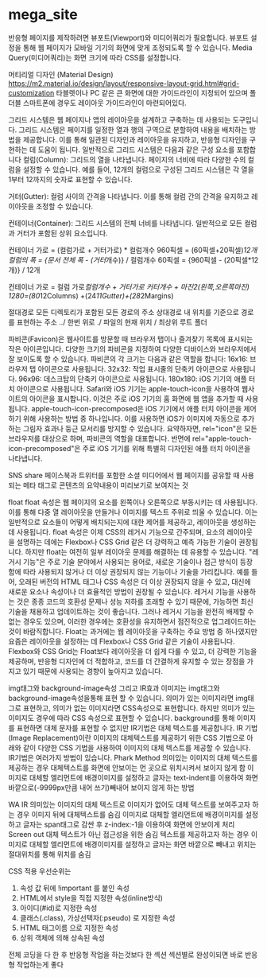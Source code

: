 # mega_site
반응형 페이지를 제작하려면 뷰포트(Viewport)와 미디어쿼리가 필요합니다.
뷰포트 설정을 통해 웹 페이지가 모바일 기기의 화면에 맞게 조정되도록 할 수 있습니다.
Media Query(미디어쿼리)는 화면 크기에 따라 CSS를 설정합니다.

머티리얼 디자인 (Material Design)
https://m2.material.io/design/layout/responsive-layout-grid.html#grid-customization
타블렛이나 PC 같은 큰 화면에 대한 가이드라인이 지정되어 있으며 폴더블 스마트폰에 경우도 레이아웃 가이드라인이 마련되어있다.


그리드 시스템은 웹 페이지나 앱의 레이아웃을 설계하고 구축하는 데 사용되는 도구입니다. 그리드 시스템은 페이지를 일정한 열과 행의 구역으로 분할하여 내용을 배치하는 방법을 제공합니다. 이를 통해 일관된 디자인과 레이아웃을 유지하고, 반응형 디자인을 구현하는 데 도움이 됩니다.
일반적으로 그리드 시스템은 다음과 같은 구성 요소를 포함합니다
컬럼(Column): 그리드의 열을 나타냅니다. 페이지의 너비에 따라 다양한 수의 컬럼을 설정할 수 있습니다. 예를 들어, 12개의 컬럼으로 구성된 그리드 시스템은 각 열을 1부터 12까지의 숫자로 표현할 수 있습니다.

거터(Gutter): 컬럼 사이의 간격을 나타냅니다. 이를 통해 컬럼 간의 간격을 유지하고 레이아웃을 조정할 수 있습니다.

컨테이너(Container): 그리드 시스템의 전체 너비를 나타냅니다. 일반적으로 모든 컬럼과 거터가 포함된 상위 요소입니다.

컨테이너 가로 = (컬럼가로 + 거터가로) * 컬럼개수
960픽셀 = (60픽셀+20픽셀)*12개
컬럼의 폭 = {문서 전체 폭 - (거터*개수)} / 컬럼개수
60픽셀 = {960픽셀 - (20픽셀*12개)} / 12개

컨테이너 가로 = 컬럼 가로*컬럼개수 + 거터가로 *커터개수 + 마진*2(왼쪽,오른쪽마진)
1280=(80*12Columns) +(24*11Gutter)+(28*2Margins) 




절대경로
모든 디렉토리가 포함된 모든 경로의 주소
상대경로
내 위치를 기준으로 경로를 표현하는 주소
../ 한번 위로
./ 파일의 현재 위치
/ 최상위 루트 폴더


파비콘(Favicon)은 웹사이트를 방문할 때 브라우저 탭이나 즐겨찾기 목록에 표시되는 작은 아이콘입니다. 다양한 크기의 파비콘을 지정하여 다양한 디바이스와 브라우저에서 잘 보이도록 할 수 있습니다.
파비콘의 각 크기는 다음과 같은 역할을 합니다:
16x16: 브라우저 탭 아이콘으로 사용됩니다.
32x32: 작업 표시줄의 단축키 아이콘으로 사용됩니다.
96x96: 데스크탑의 단축키 아이콘으로 사용됩니다.
180x180: iOS 기기의 애플 터치 아이콘으로 사용됩니다.
Safari와 iOS 기기는 apple-touch-icon을 사용하여 웹사이트의 아이콘을 표시합니다. 이것은 주로 iOS 기기의 홈 화면에 웹 앱을 추가할 때 사용됩니다.
apple-touch-icon-precomposed은 iOS 기기에서 애플 터치 아이콘을 제어하기 위해 사용하는 방법 중 하나입니다. 이를 사용하면 iOS가 이미지에 자동으로 추가하는 그림자 효과나 둥근 모서리를 방지할 수 있습니다.
요약하자면, rel="icon"은 모든 브라우저를 대상으로 하며, 파비콘의 역할을 대표합니다. 반면에 rel="apple-touch-icon-precomposed"은 주로 iOS 기기를 위해 특별히 디자인된 애플 터치 아이콘을 나타냅니다.

SNS share
페이스북과 트위터를 포함한 소셜 미디어에서 웹 페이지를 공유할 때 사용되는 메타 태그로 콘텐츠의 요약내용이 미리보기로 보여지는 것

float
float 속성은 웹 페이지의 요소를 왼쪽이나 오른쪽으로 부동시키는 데 사용됩니다. 이를 통해 다중 열 레이아웃을 만들거나 이미지를 텍스트 주위로 띄울 수 있습니다.
이는 일반적으로 요소들이 어떻게 배치되는지에 대한 제어를 제공하고, 레이아웃을 생성하는 데 사용됩니다.
float 속성은 이제 CSS의 레거시 기능으로 간주되며, 요소의 레이아웃을 설명하는 데에는 Flexbox나 CSS Grid 같은 더 강력하고 예측 가능한 기술이 권장됩니다.
하지만 float는 여전히 일부 레이아웃 문제를 해결하는 데 유용할 수 있습니다.
"레거시 기능"은 주로 기술 분야에서 사용되는 용어로, 새로운 기술이나 접근 방식이 등장함에 따라 사용되지 않거나 더 이상 권장되지 않는 기능이나 기술을 가리킵니다. 
예를 들어, 오래된 버전의 HTML 태그나 CSS 속성은 더 이상 권장되지 않을 수 있고, 대신에 새로운 요소나 속성이나 더 효율적인 방법이 권장될 수 있습니다.
레거시 기능을 사용하는 것은 종종 코드의 호환성 문제나 성능 저하를 초래할 수 있기 때문에, 가능하면 최신 기술을 채용하고 업데이트하는 것이 좋습니다. 그러나 레거시 기능을 완전히 배제할 수 없는 경우도 있으며, 이러한 경우에는 호환성을 유지하면서 점진적으로 업그레이드하는 것이 바람직합니다.
Float는 과거에는 웹 레이아웃을 구축하는 주요 방법 중 하나였지만 요즘은 레이아웃을 설정하는 데 Flexbox나 CSS Grid 같은 기술이 사용됩니다.
Flexbox와 CSS Grid는 Float보다 레이아웃을 더 쉽게 다룰 수 있고, 더 강력한 기능을 제공하며, 반응형 디자인에 더 적합하고, 코드를 더 간결하게 유지할 수 있는 장점을 가지고 있기 때문에 사용되는 경향이 높아지고 있습니다.


img태그와 background-image속성 그리고 IR효과
이미지는 img태그와 background-image속성을통해 표현 할 수 있습니다. 의미가 있는 이미지라면 img태그로 표현하고, 의미가 없는 이미지라면 CSS속성으로 표현합니다. 하지만 의미가 있는 이미지도 경우에 따라 CSS 속성으로 표현할 수 있습니다.
background를 통해 이미지를 표현하면 대체 문자를 표현할 수 없지만 IR기법은 대체 텍스트를 제공합니다.
IR 기법(Image Replacement)이란 이미지의 대체텍스트를 제공하기 위한 CSS 기법으로 아래와 같이 다양한 CSS 기법을 사용하여 이미지의 대체 텍스트를 제공할 수 있습니다. 
IR기법은 여러가지 방법이 있습니다.
Phark Method
의미있는 이미지의 대체 텍스트를 제공하는 경우
대체텍스트를 화면에 안보이는 먼 곳으로 위치시켜서 보이지 않게 함
이미지로 대체할 엘리먼트에 배경이미지를 설정하고
글자는 text-indent를 이용하여 화면 바깥으로(-9999px만큼 내어 쓰기)빼내어 보이지 않게 하는 방법

WA IR
의미있는 이미지의 대체 텍스트로 이미지가 없어도 대체 텍스트를 보여주고자 하는 경우
이미지 뒤에 대체텍스트를 숨김
이미지로 대체할 엘리먼트에 배경이미지를 설정하고
글자는 span태그로 감싼 후 z-index:-1을 이용하여 화면에 안보이게 처리
Screen out
대체 텍스트가 아닌 접근성을 위한 숨김 텍스트를 제공하고자 하는 경우
이미지로 대체할 엘리먼트에 배경이미지를 설정하고
글자는 화면 바깥으로 빼내고 위치는 절대위치를 통해 위치를 숨김

CSS 적용 우선순위는
1. 속성 값 뒤에 !important 를 붙인 속성
2. HTML에서 style을 직접 지정한 속성(inline방식)
3. 아이디(#id)로 지정한 속성
4. 클래스(.class), 가상선택자(:pseudo) 로 지정한 속성
5. HTML 태그이름 으로 지정한 속성
6. 상위 객체에 의해 상속된 속성

전체 코딩을 다 한 후 반응형 작업을 하는것보다
한 섹션 섹션별로 완성이되면 바로 반응형 작업하는게 좋다